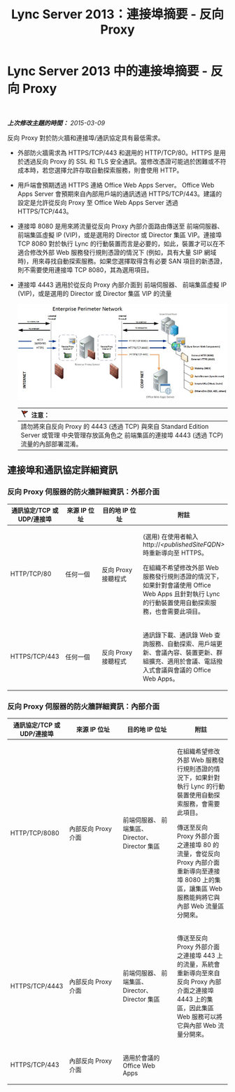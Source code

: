﻿---
title: Lync Server 2013：連接埠摘要 - 反向 Proxy
TOCTitle: 連接埠摘要 - 反向 Proxy
ms:assetid: 59b9ac3c-3e6f-4776-b366-174f0dd1f2eb
ms:mtpsurl: https://technet.microsoft.com/zh-tw/library/JJ204932(v=OCS.15)
ms:contentKeyID: 49291011
ms.date: 08/10/2015
mtps_version: v=OCS.15
ms.translationtype: HT
---

# Lync Server 2013 中的連接埠摘要 - 反向 Proxy

 

_**上次修改主題的時間：** 2015-03-09_

反向 Proxy 對於防火牆和連接埠/通訊協定具有最低需求。

  - 外部防火牆需求為 HTTPS/TCP/443 和選用的 HTTP/TCP/80。HTTPS 是用於透過反向 Proxy 的 SSL 和 TLS 安全通訊。當修改憑證可能過於困難或不符成本時，若您選擇允許存取自動探索服務，則會使用 HTTP。

  - 用戶端會預期透過 HTTPS 連絡 Office Web Apps Server。 Office Web Apps Server 會預期來自內部用戶端的通訊透過 HTTPS/TCP/443。建議的設定是允許從反向 Proxy 至 Office Web Apps Server 透過 HTTPS/TCP/443。

  - 連接埠 8080 是用來將流量從反向 Proxy 內部介面路由傳送至 前端伺服器、 前端集區虛擬 IP (VIP)，或是選用的 Director 或 Director 集區 VIP。連接埠 TCP 8080 對於執行 Lync 的行動裝置而言是必要的，如此，裝置才可以在不適合修改外部 Web 服務發行規則憑證的情況下 (例如，具有大量 SIP 網域時)，用來尋找自動探索服務。如果您選擇取得含有必要 SAN 項目的新憑證，則不需要使用連接埠 TCP 8080，其為選用項目。

  - 連接埠 4443 適用於從反向 Proxy 內部介面到 前端伺服器、 前端集區虛擬 IP (VIP)，或是選用的 Director 或 Director 集區 VIP 的流量
    
    ![反向 Proxy 和外部 Web 服務](images/JJ204932.13142405-d5c9-45b7-a8b7-a8c89f09c97c(OCS.15).jpg "反向 Proxy 和外部 Web 服務")  
    
    <table>
    <thead>
    <tr class="header">
    <th><img src="images/JJ205186.Caution(OCS.15).gif" title="Caution" alt="Caution" />注意：</th>
    </tr>
    </thead>
    <tbody>
    <tr class="odd">
    <td>請勿將來自反向 Proxy 的 4443 (透過 TCP) 與來自 Standard Edition Server 或管理 中央管理存放區角色之 前端集區的連接埠 4443 (透過 TCP) 流量的內部部署混淆。</td>
    </tr>
    </tbody>
    </table>


## 連接埠和通訊協定詳細資訊

### 反向 Proxy 伺服器的防火牆詳細資訊：外部介面

<table>
<colgroup>
<col style="width: 25%" />
<col style="width: 25%" />
<col style="width: 25%" />
<col style="width: 25%" />
</colgroup>
<thead>
<tr class="header">
<th>通訊協定/TCP 或 UDP/連接埠</th>
<th>來源 IP 位址</th>
<th>目的地 IP 位址</th>
<th>附註</th>
</tr>
</thead>
<tbody>
<tr class="odd">
<td><p>HTTP/TCP/80</p></td>
<td><p>任何一個</p></td>
<td><p>反向 Proxy 接聽程式</p></td>
<td><p>(選用) 在使用者輸入 http://<em>&lt;publishedSiteFQDN&gt;</em> 時重新導向至 HTTPS。</p>
<p>在組織不希望修改外部 Web 服務發行規則憑證的情況下，如果針對會議使用 Office Web Apps 且針對執行 Lync 的行動裝置使用自動探索服務，也會需要此項目。</p></td>
</tr>
<tr class="even">
<td><p>HTTPS/TCP/443</p></td>
<td><p>任何一個</p></td>
<td><p>反向 Proxy 接聽程式</p></td>
<td><p>通訊錄下載、通訊錄 Web 查詢服務、自動探索、用戶端更新、會議內容、裝置更新、群組擴充、適用於會議、電話撥入式會議與會議的 Office Web Apps。</p></td>
</tr>
</tbody>
</table>


### 反向 Proxy 伺服器的防火牆詳細資訊：內部介面

<table>
<colgroup>
<col style="width: 25%" />
<col style="width: 25%" />
<col style="width: 25%" />
<col style="width: 25%" />
</colgroup>
<thead>
<tr class="header">
<th>通訊協定/TCP 或 UDP/連接埠</th>
<th>來源 IP 位址</th>
<th>目的地 IP 位址</th>
<th>附註</th>
</tr>
</thead>
<tbody>
<tr class="odd">
<td><p>HTTP/TCP/8080</p></td>
<td><p>內部反向 Proxy 介面</p></td>
<td><p>前端伺服器、 前端集區、 Director、 Director 集區</p></td>
<td><p>在組織希望修改外部 Web 服務發行規則憑證的情況下，如果針對執行 Lync 的行動裝置使用自動探索服務，會需要此項目。</p>
<p>傳送至反向 Proxy 外部介面之連接埠 80 的流量，會從反向 Proxy 內部介面重新導向至連接埠 8080 上的集區，讓集區 Web 服務能夠將它與內部 Web 流量區分開來。</p></td>
</tr>
<tr class="even">
<td><p>HTTPS/TCP/4443</p></td>
<td><p>內部反向 Proxy 介面</p></td>
<td><p>前端伺服器、 前端集區、 Director、 Director 集區</p></td>
<td><p>傳送至反向 Proxy 外部介面之連接埠 443 上的流量，系統會重新導向至來自反向 Proxy 內部介面之連接埠 4443 上的集區，因此集區 Web 服務可以將它與內部 Web 流量分開來。</p></td>
</tr>
<tr class="odd">
<td><p>HTTPS/TCP/443</p></td>
<td><p>內部反向 Proxy 介面</p></td>
<td><p>適用於會議的 Office Web Apps</p></td>
<td><p></p></td>
</tr>
</tbody>
</table>

